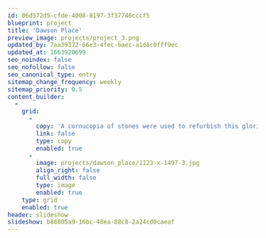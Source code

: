 ```yaml
---
id: 06d572d5-cfde-4008-8197-3f37746cccf5
blueprint: project
title: 'Dawson Place'
preview_image: projects/project_3.png
updated_by: 7aa39372-66e3-4fec-baec-a1d8c0fff9ec
updated_at: 1663920699
seo_noindex: false
seo_nofollow: false
seo_canonical_type: entry
sitemap_change_frequency: weekly
sitemap_priority: 0.5
content_builder:
  -
    grid:
      -
        copy: 'A cornucopia of stones were used to refurbish this glorious 4-storey stucco fronted house in central London. The stunning cantilevered staircase used Hopton Wood; the entrance hall''s chequerboard floor was in contrasting Hopton and Salterwath as were the bespoke fireplaces; the master bathroom floor used Anglesey, whilst the vanity units were Swaledale.'
        link: false
        type: copy
        enabled: true
      -
        image: projects/dawson_place/1123-x-1497-3.jpg
        align_right: false
        full_width: false
        type: image
        enabled: true
    type: grid
    enabled: true
header: slideshow
slideshow: b88805a9-16bc-48ea-88c8-2a24cd0caeaf
---
```

